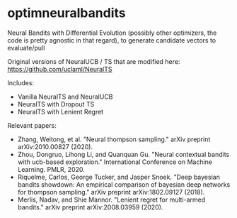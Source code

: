 # optimneuralbandits
Neural Bandits with Differential Evolution (possibly other optimizers, the code is pretty agnostic in that regard), to generate candidate vectors to evaluate/pull

Original versions of NeuralUCB / TS that are modified here: https://github.com/uclaml/NeuralTS

Includes:
* Vanilla NeuralTS and NeuralUCB
* NeuralTS with Dropout TS
* NeuralTS with Lenient Regret


Relevant papers:
* Zhang, Weitong, et al. "Neural thompson sampling." arXiv preprint arXiv:2010.00827 (2020).
* Zhou, Dongruo, Lihong Li, and Quanquan Gu. "Neural contextual bandits with ucb-based exploration." International Conference on Machine Learning. PMLR, 2020.
* Riquelme, Carlos, George Tucker, and Jasper Snoek. "Deep bayesian bandits showdown: An empirical comparison of bayesian deep networks for thompson sampling." arXiv preprint arXiv:1802.09127 (2018).
* Merlis, Nadav, and Shie Mannor. "Lenient regret for multi-armed bandits." arXiv preprint arXiv:2008.03959 (2020).
